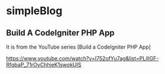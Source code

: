 # simpleBlog

## Build A CodeIgniter PHP App

It is from the YouTube series [Build a CodeIgniter PHP App]

https://www.youtube.com/watch?v=I752ofYu7ag&list=PLillGF-RfqbaP_71rOyChhjeK1swokUIS
